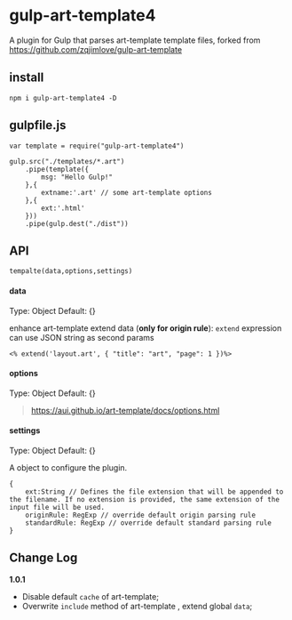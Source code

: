 # gulp-art-template4
A plugin for Gulp that parses art-template template files, forked from https://github.com/zqjimlove/gulp-art-template


## install

```
npm i gulp-art-template4 -D
```

## gulpfile.js

```
var template = require("gulp-art-template4")

gulp.src("./templates/*.art")
	.pipe(template({
		msg: "Hello Gulp!"
	},{
		extname:'.art' // some art-template options
	},{
		ext:'.html'
	}))
	.pipe(gulp.dest("./dist"))
```

## API

```
tempalte(data,options,settings)
```

#### data

Type: Object Default: {}

enhance art-template extend data (**only for origin rule**):  `extend` expression can use JSON string as second params
```
<% extend('layout.art', { "title": "art", "page": 1 })%>
```

#### options

Type: Object Default: {}

> https://aui.github.io/art-template/docs/options.html

#### settings

Type: Object Default: {}

A object to configure the plugin.

```
{
	ext:String // Defines the file extension that will be appended to the filename. If no extension is provided, the same extension of the input file will be used.
	originRule: RegExp // override default origin parsing rule
	standardRule: RegExp // override default standard parsing rule
}
```

## Change Log

**1.0.1**

- Disable default `cache` of art-template;
- Overwrite `include` method of art-template , extend global `data`;
